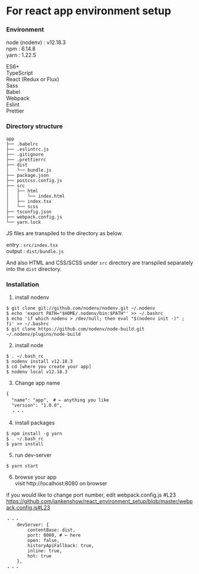 # For react app environment setup

### Environment
node (nodenv) : v12.18.3  
npm : 6.14.8  
yarn : 1.22.5  

ES6+  
TypeScript  
React (Redux or Flux)  
Sass  
Babel  
Webpack  
Eslint  
Prettier  

### Directory structure

```
app
├── .babelrc
├── .eslintrc.js
├── .gitignore
├── .prettierrc
├── dist
│   └── bundle.js
├── package.json
├── postcss.config.js
├── src
│   ├── html
│   │   └── index.html
│   ├── index.tsx
│   └── scss
├── tsconfig.json
├── webpack.config.js
└── yarn.lock
```

JS files are transpiled to the directory as below.

entry : `src/index.tsx`  
output : `dist/bundle.js`  

And also HTML and CSS/SCSS under `src` directory are transpiled separately
into the `dist` directory.


### Installation

1. install nodenv
```
$ git clone git://github.com/nodenv/nodenv.git ~/.nodenv
$ echo 'export PATH="$HOME/.nodenv/bin:$PATH"' >> ~/.bashrc
$ echo 'if which nodenv > /dev/null; then eval "$(nodenv init -)" ; fi' >> ~/.bashrc
$ git clone https://github.com/nodenv/node-build.git ~/.nodenv/plugins/node-build
```

2. install node
```
$ . ~/.bash_rc
$ nodenv install v12.18.3
$ cd [where you create your app]
$ nodenv local v12.18.3
```

3. Change app name
```{json:package.json}
{
  "name": "app",　# ← anything you like
  "version": "1.0.0",
  ・・・
```

4. install packages
```
$ npm install -g yarn
$ . ~/.bash_rc
$ yarn install
```

5. run dev-server
```
$ yarn start
```

6. browse your app  
visit http://localhost:8080 on browser  

if you would like to change port number, edit webpack.config.js #L23  
https://github.com/jankenshow/react_environment_setup/blob/master/webpack.config.js#L23
```{js:webpack.config.js}
・・・
    devServer: {
        contentBase: dist,
        port: 8080, # ← here
        open: false,
        historyApiFallback: true,
        inline: true,
        hot: true
    },
・・・
```
